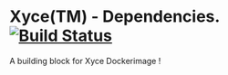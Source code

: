 # Xyce(TM) - Dependencies. [![Build Status](https://travis-ci.org/devopxy/xyce-deps.svg?branch=master)](https://travis-ci.org/devopxy/xyce-deps)
A building block for Xyce Dockerimage !
